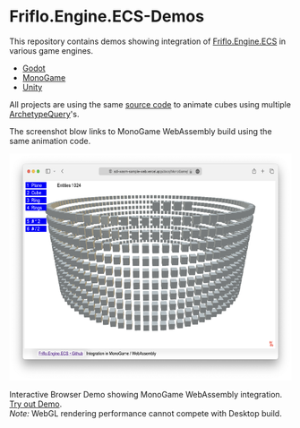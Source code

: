 # Friflo.Engine.ECS-Demos

This repository contains demos showing integration of [Friflo.Engine.ECS](https://github.com/friflo/Friflo.Json.Fliox/blob/main/Engine/README.md)
in various game engines.

- [Godot](Godot)
- [MonoGame](MonoGame)
- [Unity](Unity)

All projects are using the same [source code](./Godot/Drones.cs) to animate cubes using multiple
[ArchetypeQuery](https://github.com/friflo/Friflo.Engine-docs/blob/main/api/ArchetypeQuery.md)'s.


The screenshot blow links to MonoGame WebAssembly build using the same animation code.

<a href="https://sdl-wasm-sample-web.vercel.app/docs/MonoGame/">
<img src="https://raw.githubusercontent.com/friflo/Friflo.Engine-docs/main/docs/images/MonoGame-wasm.png" width="600" height="405"/>
</a>

Interactive Browser Demo showing MonoGame WebAssembly integration. [Try out Demo](https://sdl-wasm-sample-web.vercel.app/docs/MonoGame/).  
*Note:* WebGL rendering performance cannot compete with Desktop build.